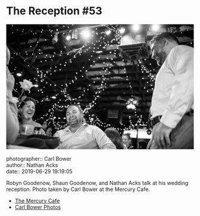 # The Reception #53

![Robyn Goodenow, Shaun Goodenow, and Nathan Acks talk](assets/2019-06-29-set-3-the-reception-53.webp)

photographer:: Carl Bower  
author:: Nathan Acks  
date:: 2019-06-29 19:19:05

Robyn Goodenow, Shaun Goodenow, and Nathan Acks talk at his wedding reception. Photo taken by Carl Bower at the Mercury Cafe.

* [The Mercury Cafe](http://mercurycafe.com)
* [Carl Bower Photos](https://carlbowerphotos.com)
